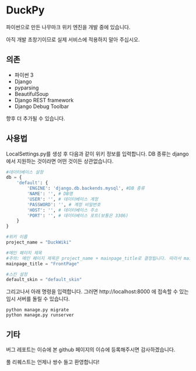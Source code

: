 # DuckPy

파이썬으로 만든 나무마크 위키 엔진을 개발 중에 있습니다.

아직 개발 초창기이므로 실제 서비스에 적용하지 말아 주십시오.

## 의존
* 파이썬 3
* Django
* pyparsing
* BeautifulSoup
* Django REST framework
* Django Debug Toolbar

향후 더 추가될 수 있습니다.

## 사용법
LocalSettings.py를 생성 후 다음과 같이 위키 정보를 입력합니다. DB 종류는 django에서 지원하는 것이라면 어떤 것이든 상관없습니다.

```python
#데이터베이스 설정
db = {
    'default': {
        'ENGINE': 'django.db.backends.mysql', #DB 종류
        'NAME': '', # DB명
        'USER': '', # 데이터베이스 계정
        'PASSWORD': '', # 계정 비밀번호
        'HOST': '', # 데이터베이스 주소
        'PORT': '', # 데이터베이스 포트(보통은 3306)
    }
}

#위키 이름
project_name = "DuckWiki"

#메인 페이지 제목
#주의: 메인 페이지 제목은 project_name + mainpage_title로 결정됩니다. 따라서 mainpage_title에 'DuckWiki:FrontPage'라고 입력시 실제로 입력되는 메인 페이지 제목은 'DuckWiki:DuckWiki:FrontPage'가 되어버립니다.
mainpage_title = "FrontPage"

#스킨 설정
default_skin = "default_skin"
```

그리고나서 아래 명령을 입력합니다. 그러면 http://localhost:8000 에 접속할 수 있는 임시 서버를 돌릴 수 있습니다.
```
python manage.py migrate
python manage.py runserver
```


## 기타
버그 레포트는 이슈에 본 github 페이지의 이슈에 등록해주시면 감사하겠습니다.

풀 리퀘스트는 언제나 쌍수 들고 환영합니다!

